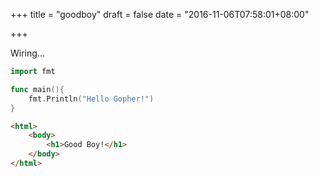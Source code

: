 +++
title = "goodboy"
draft = false
date = "2016-11-06T07:58:01+08:00"

+++

Wiring... 

```Go
import fmt 

func main(){
    fmt.Println("Hello Gopher!")
}
```

```html
<html>
    <body>
        <h1>Good Boy!</h1>
    </body>
</html>
```
